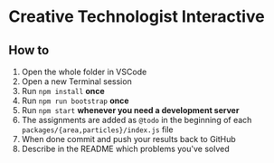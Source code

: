 # Creative Technologist Interactive

## How to

1. Open the whole folder in VSCode
2. Open a new Terminal session
3. Run `npm install` **once**
4. Run `npm run bootstrap` **once**
5. Run `npm start` **whenever you need a development server**
6. The assignments are added as `@todo` in the beginning of each `packages/{area,particles}/index.js` file
7. When done commit and push your results back to GitHub
8. Describe in the README which problems you've solved
